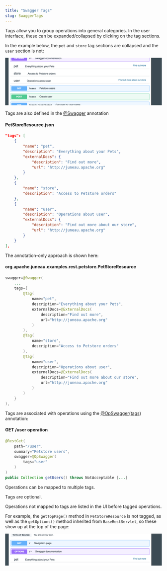 ```yaml
---
title: "Swagger Tags"
slug: SwaggerTags
---
```


Tags allow you to group operations into general categories.
In the user interface, these can be expanded/collapsed by clicking on the tag sections.

In the example below, the `pet` and `store` tag sections are collapsed and the `user` section is not:

![Swagger Tags](/img/doc-files/jrs.Swagger.4.png)

Tags are also defined in the <a href="/site/apidocs/org/apache/juneau/rest/annotation/Swagger.html" target="_blank">@Swagger</a> annotation

#### PetStoreResource.json

```json
"tags": [
    {
        "name": "pet",
        "description": "Everything about your Pets",
        "externalDocs": {
            "description": "Find out more",
            "url": "http://juneau.apache.org"
        }
    },
    {
        "name": "store",
        "description": "Access to Petstore orders"
    },
    {
        "name": "user",
        "description": "Operations about user",
        "externalDocs": {
            "description": "Find out more about our store",
            "url": "http://juneau.apache.org"
        }
    }
],
```

The annotation-only approach is shown here:

#### org.apache.juneau.examples.rest.petstore.PetStoreResource

```java
swagger=@Swagger(
    ...
    tags={
        @Tag(
            name="pet",
            description="Everything about your Pets",
            externalDocs=@ExternalDocs(
                description="Find out more",
                url="http://juneau.apache.org"
            )
        ),
        @Tag(
            name="store",
            description="Access to Petstore orders"
        ),
        @Tag(
            name="user",
            description="Operations about user",
            externalDocs=@ExternalDocs(
                description="Find out more about our store",
                url="http://juneau.apache.org"
            )
        )
    }
),
```

Tags are associated with operations using the [@OpSwagger(tags)](API_DOCS/org/apache/juneau/rest/annotation/OpSwagger.html#tags()) annotation:

#### GET /user operation

```java
@RestGet(
    path="/user",
    summary="Petstore users",
    swagger=@OpSwagger(
        tags="user"
    )
)
public Collection getUsers() throws NotAcceptable {...}
```

Operations can be mapped to multiple tags.

Tags are optional.

Operations not mapped to tags are listed in the UI before tagged operations.

For example, the `getTopPage()` method in `PetStoreResource` is not tagged, as well as the `getOptions()` method
inherited from `BaseRestServlet`, so these show up at the top of the page:

![Swagger Untagged Operations](/img/doc-files/jrs.Swagger.5.png)

